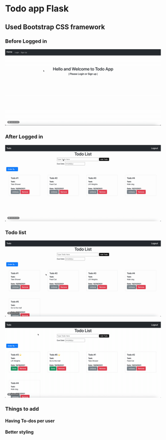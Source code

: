 # Todo app Flask

## Used Bootstrap CSS framework

### Before Logged in

![Alt Text](Main.gif)

### After Logged in

![Alt Text](Loggedin.gif)

### Todo list

![Alt Text](Todo.gif)

![Alt Text](Todo1.gif)

### Things to add

#### Having To-dos per user
#### Better styling